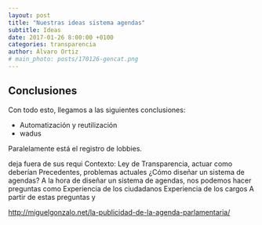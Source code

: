 ```yaml
---
layout: post
title: "Nuestras ideas sistema agendas"
subtitle: Ideas
date: 2017-01-26 8:00:00 +0100
categories: transparencia
author: Álvaro Ortiz
# main_photo: posts/170126-gencat.png 
---
```


## Conclusiones

Con todo esto, llegamos a las siguientes conclusiones: 

- Automatización y reutilización
- wadus





Paralelamente está el registro de lobbies.

 deja fuera de sus requi
Contexto: Ley de Transparencia, actuar como deberían
Precedentes, problemas actuales
¿Cómo diseñar un sistema de agendas?
A la hora de diseñar un sistema de agendas, nos podemos hacer preguntas como
Experiencia de los ciudadanos
Experiencia de los cargos
A partir de estas preguntas y 

http://miguelgonzalo.net/la-publicidad-de-la-agenda-parlamentaria/